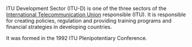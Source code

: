 ITU Development Sector (ITU-D) is one of the three sectors of the [International Telecommunication Union](International%20Telecommunication%20Union.md) responsible (ITU). It is responsible for creating policies, regulation and providing training programs and financial strategies in developing countries.

It was formed in the 1992 ITU Plenipotentiary Conference.
